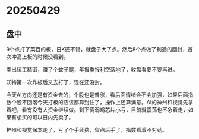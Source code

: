 # 20250429

## 盘中

9个点打了菜百的板，日K还不错，就盘子大了点。然后8个点做了利通的回封，首次冲高上板的时候没看到。

卖出恒工精密，赚了个蚊子腿，年报季报利空落地了，收盘看要不要再进。

沃特第一次炸板后又去打了，现在还没封。

今天AI方向还是有资金去的，个股也是普涨，看后面情绪会不会加强，如果后面指数个股不回落今天打板的应该都算封住了，操作上还算满意。AI的神州和视觉先拿着吧，看有没有大资金继续做。剩下俩弱鸡芯片小亏，目前就震荡也不急着走，如果有想买的可以日内先卖了。

神州和视觉保本走了，亏了个手续费，留点后手了，指数看着不对劲。

